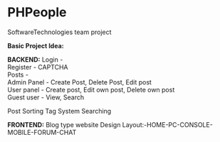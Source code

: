 # PHPeople
SoftwareTechnologies team project

**Basic Project Idea:**  

**BACKEND:**
Login -   
Register - CAPTCHA  
Posts -   
Admin Panel - Create Post, Delete Post, Edit post  
User panel - Create post, Edit own post, Delete own post  
Guest user - View, Search  

Post Sorting
Tag System
Searching

**FRONTEND:**
Blog type website
Design
Layout:-HOME-PC-CONSOLE-MOBILE-FORUM-CHAT
